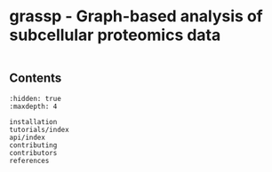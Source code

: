 # grassp - Graph-based analysis of subcellular proteomics data

```{include} ../../README.md
```

## Contents
```{toctree}
:hidden: true
:maxdepth: 4

installation
tutorials/index
api/index
contributing
contributors
references
```
